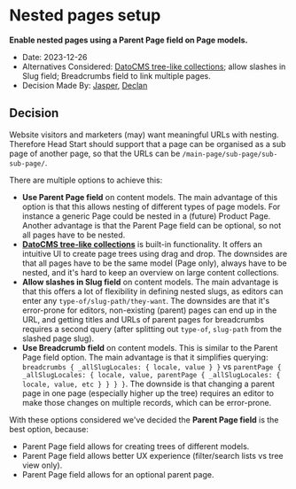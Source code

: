 # Nested pages setup

**Enable nested pages using a Parent Page field on Page models.**

- Date: 2023-12-26
- Alternatives Considered: [DatoCMS tree-like collections](https://www.datocms.com/docs/content-modelling/trees); allow slashes in Slug field; Breadcrumbs field to link multiple pages.
- Decision Made By: [Jasper](https://github.com/jbmoelker), [Declan](https://github.com/decrek)

## Decision

Website visitors and marketers (may) want meaningful URLs with nesting. Therefore Head Start should support that a page can be organised as a sub page of another page, so that the URLs can be `/main-page/sub-page/sub-sub-page/`.

There are multiple options to achieve this:

- **Use Parent Page field** on content models. The main advantage of this option is that this allows nesting of different types of page models. For instance a generic Page could be nested in a (future) Product Page. Another advantage is that the Parent Page field can be optional, so not all pages have to be nested.
- [**DatoCMS tree-like collections**](https://www.datocms.com/docs/content-modelling/trees) is built-in functionality. It offers an intuitive UI to create page trees using drag and drop. The downsides are that all pages have to be the same model (Page only), always have to be nested, and it's hard to keep an overview on large content collections.
- **Allow slashes in Slug field** on content models. The main advantage is that this offers a lot of flexibility in defining nested slugs, as editors can enter any `type-of/slug-path/they-want`. The downsides are that it's error-prone for editors, non-existing (parent) pages can end up in the URL, and getting titles and URLs of parent pages for breadcrumbs requires a second query (after splitting out `type-of`, `slug-path` from the slashed page slug).
- **Use Breadcrumb field** on content models. This is similar to the Parent Page field option. The main advantage is that it simplifies querying: `breadcrumbs { _allSlugLocales: { locale, value } }` vs `parentPage { _allSlugLocales: { locale, value, parentPage { _allSlugLocales: { locale, value, etc } } } }`. The downside is that changing a parent page in one page (especially higher up the tree) requires an editor to make those changes on multiple records, which can be error-prone.

With these options considered we've decided the **Parent Page field** is the best option, because:

- Parent Page field allows for creating trees of different models.
- Parent Page field allows better UX experience (filter/search lists vs tree view only).
- Parent Page field allows for an optional parent page.
